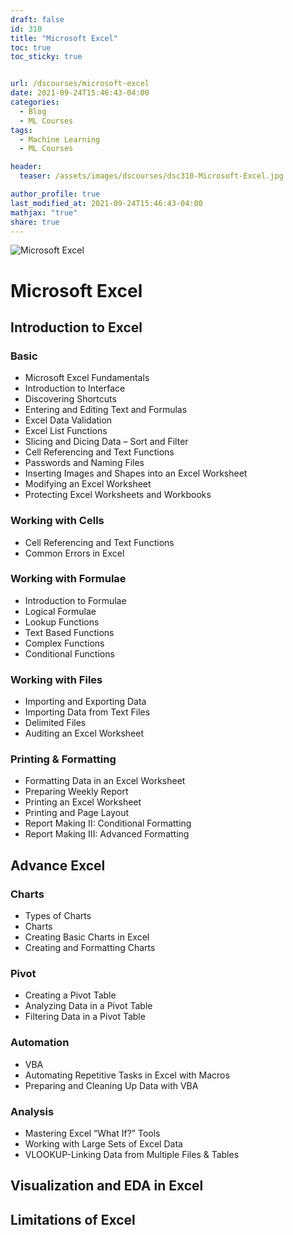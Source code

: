 ```yaml
---
draft: false
id: 310    
title: "Microsoft Excel"
toc: true
toc_sticky: true


url: /dscourses/microsoft-excel
date: 2021-09-24T15:46:43-04:00
categories:
  - Blog
  - ML Courses
tags: 
  - Machine Learning
  - ML Courses

header:
  teaser: /assets/images/dscourses/dsc310-Microsoft-Excel.jpg

author_profile: true
last_modified_at: 2021-09-24T15:46:43-04:00
mathjax: "true"
share: true
---
```


![Microsoft Excel](/assets/images/dscourses/dsc310-Microsoft-Excel.jpg)

# Microsoft Excel

## Introduction to Excel

### Basic

*   Microsoft Excel Fundamentals
*   Introduction to Interface
*   Discovering Shortcuts
*   Entering and Editing Text and Formulas
*   Excel Data Validation
*   Excel List Functions
*   Slicing and Dicing Data – Sort and Filter
*   Cell Referencing and Text Functions
*   Passwords and Naming Files
*   Inserting Images and Shapes into an Excel Worksheet
*   Modifying an Excel Worksheet
*   Protecting Excel Worksheets and Workbooks

### Working with Cells

*   Cell Referencing and Text Functions
*   Common Errors in Excel

### Working with Formulae

*   Introduction to Formulae
*   Logical Formulae
*   Lookup Functions
*   Text Based Functions
*   Complex Functions
*   Conditional Functions

### Working with Files

*   Importing and Exporting Data
*   Importing Data from Text Files
*   Delimited Files
*   Auditing an Excel Worksheet

### Printing & Formatting

*   Formatting Data in an Excel Worksheet
*   Preparing Weekly Report
*   Printing an Excel Worksheet
*   Printing and Page Layout
*   Report Making II: Conditional Formatting
*   Report Making III: Advanced Formatting

## Advance Excel

### Charts

*   Types of Charts
*   Charts
*   Creating Basic Charts in Excel
*   Creating and Formatting Charts

### Pivot

*   Creating a Pivot Table
*   Analyzing Data in a Pivot Table
*   Filtering Data in a Pivot Table

### Automation

*   VBA
*   Automating Repetitive Tasks in Excel with Macros
*   Preparing and Cleaning Up Data with VBA

### Analysis

*   Mastering Excel “What If?” Tools
*   Working with Large Sets of Excel Data
*   VLOOKUP-Linking Data from Multiple Files & Tables

## Visualization and EDA in Excel

## Limitations of Excel
